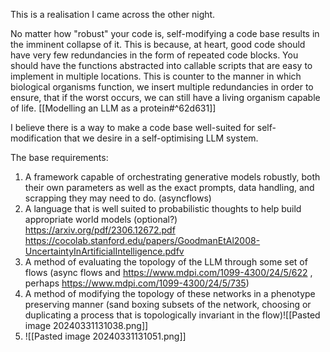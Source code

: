 

This is a realisation I came across the other night.

No matter how "robust" your code is, self-modifying a code base results in the imminent collapse of it. This is because, at heart, good code should have very few redundancies in the form of repeated code blocks. You should have the functions abstracted into callable scripts that are easy to implement in multiple locations. This is counter to the manner in which biological organisms function, we insert multiple redundancies in order to ensure, that if the worst occurs, we can still have a living organism capable of life. [[Modelling an LLM as a protein#^62d631]]

I believe there is a way to make a code base well-suited for self-modification that we desire in a self-optimising LLM system. 

The base requirements:

1. A framework capable of orchestrating generative models robustly, both their own parameters as well as the exact prompts, data handling, and scrapping they may need to do. (asyncflows)
2. A language that is well suited to probabilistic thoughts to help build appropriate world models (optional?)  https://arxiv.org/pdf/2306.12672.pdf https://cocolab.stanford.edu/papers/GoodmanEtAl2008-UncertaintyInArtificialIntelligence.pdfv
3. A method of evaluating the topology of the LLM through some set of flows (async flows and https://www.mdpi.com/1099-4300/24/5/622 , perhaps https://www.mdpi.com/1099-4300/24/5/735)
4. A method of modifying the topology of these networks in a phenotype preserving manner (sand boxing subsets of the network, choosing or duplicating a process that is topologically invariant in the flow)![[Pasted image 20240331131038.png]]
5. ![[Pasted image 20240331131051.png]]
